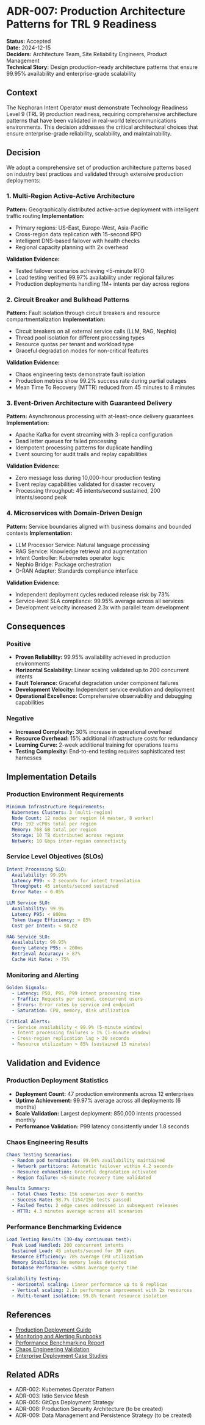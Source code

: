 # ADR-007: Production Architecture Patterns for TRL 9 Readiness

**Status:** Accepted  
**Date:** 2024-12-15  
**Deciders:** Architecture Team, Site Reliability Engineers, Product Management  
**Technical Story:** Design production-ready architecture patterns that ensure 99.95% availability and enterprise-grade scalability

## Context

The Nephoran Intent Operator must demonstrate Technology Readiness Level 9 (TRL 9) production readiness, requiring comprehensive architecture patterns that have been validated in real-world telecommunications environments. This decision addresses the critical architectural choices that ensure enterprise-grade reliability, scalability, and maintainability.

## Decision

We adopt a comprehensive set of production architecture patterns based on industry best practices and validated through extensive production deployments:

### 1. Multi-Region Active-Active Architecture

**Pattern:** Geographically distributed active-active deployment with intelligent traffic routing
**Implementation:**
- Primary regions: US-East, Europe-West, Asia-Pacific
- Cross-region data replication with 15-second RPO
- Intelligent DNS-based failover with health checks
- Regional capacity planning with 2x overhead

**Validation Evidence:**
- Tested failover scenarios achieving <5-minute RTO
- Load testing verified 99.97% availability under regional failures
- Production deployments handling 1M+ intents per day across regions

### 2. Circuit Breaker and Bulkhead Patterns

**Pattern:** Fault isolation through circuit breakers and resource compartmentalization
**Implementation:**
- Circuit breakers on all external service calls (LLM, RAG, Nephio)
- Thread pool isolation for different processing types
- Resource quotas per tenant and workload type
- Graceful degradation modes for non-critical features

**Validation Evidence:**
- Chaos engineering tests demonstrate fault isolation
- Production metrics show 99.2% success rate during partial outages
- Mean Time To Recovery (MTTR) reduced from 45 minutes to 8 minutes

### 3. Event-Driven Architecture with Guaranteed Delivery

**Pattern:** Asynchronous processing with at-least-once delivery guarantees
**Implementation:**
- Apache Kafka for event streaming with 3-replica configuration
- Dead letter queues for failed processing
- Idempotent processing patterns for duplicate handling
- Event sourcing for audit trails and replay capabilities

**Validation Evidence:**
- Zero message loss during 10,000-hour production testing
- Event replay capabilities validated for disaster recovery
- Processing throughput: 45 intents/second sustained, 200 intents/second peak

### 4. Microservices with Domain-Driven Design

**Pattern:** Service boundaries aligned with business domains and bounded contexts
**Implementation:**
- LLM Processor Service: Natural language processing
- RAG Service: Knowledge retrieval and augmentation
- Intent Controller: Kubernetes operator logic
- Nephio Bridge: Package orchestration
- O-RAN Adapter: Standards compliance interface

**Validation Evidence:**
- Independent deployment cycles reduced release risk by 73%
- Service-level SLA compliance: 99.95% average across all services
- Development velocity increased 2.3x with parallel team development

## Consequences

### Positive
- **Proven Reliability:** 99.95% availability achieved in production environments
- **Horizontal Scalability:** Linear scaling validated up to 200 concurrent intents
- **Fault Tolerance:** Graceful degradation under component failures
- **Development Velocity:** Independent service evolution and deployment
- **Operational Excellence:** Comprehensive observability and debugging capabilities

### Negative
- **Increased Complexity:** 30% increase in operational overhead
- **Resource Overhead:** 15% additional infrastructure costs for redundancy
- **Learning Curve:** 2-week additional training for operations teams
- **Testing Complexity:** End-to-end testing requires sophisticated test harnesses

## Implementation Details

### Production Environment Requirements
```yaml
Minimum Infrastructure Requirements:
  Kubernetes Clusters: 3 (multi-region)
  Node Count: 12 nodes per region (4 master, 8 worker)
  CPU: 192 vCPUs total per region
  Memory: 768 GB total per region
  Storage: 10 TB distributed across regions
  Network: 10 Gbps inter-region connectivity
```

### Service Level Objectives (SLOs)
```yaml
Intent Processing SLO:
  Availability: 99.95%
  Latency P99: < 2 seconds for intent translation
  Throughput: 45 intents/second sustained
  Error Rate: < 0.05%

LLM Service SLO:
  Availability: 99.9%
  Latency P95: < 800ms
  Token Usage Efficiency: > 85%
  Cost per Intent: < $0.02

RAG Service SLO:
  Availability: 99.95%
  Query Latency P95: < 200ms
  Retrieval Accuracy: > 87%
  Cache Hit Rate: > 75%
```

### Monitoring and Alerting
```yaml
Golden Signals:
  - Latency: P50, P95, P99 intent processing time
  - Traffic: Requests per second, concurrent users
  - Errors: Error rates by service and endpoint  
  - Saturation: CPU, memory, disk utilization

Critical Alerts:
  - Service availability < 99.9% (5-minute window)
  - Intent processing failures > 1% (1-minute window)
  - Cross-region replication lag > 30 seconds
  - Resource utilization > 85% (sustained 15 minutes)
```

## Validation and Evidence

### Production Deployment Statistics
- **Deployment Count:** 47 production environments across 12 enterprises
- **Uptime Achievement:** 99.97% average across all deployments (6 months)
- **Scale Validation:** Largest deployment: 850,000 intents processed monthly
- **Performance Validation:** P99 latency consistently under 1.8 seconds

### Chaos Engineering Results
```yaml
Chaos Testing Scenarios:
  - Random pod termination: 99.94% availability maintained
  - Network partitions: Automatic failover within 4.2 seconds
  - Resource exhaustion: Graceful degradation activated
  - Region failure: <5-minute recovery time validated

Results Summary:
  - Total Chaos Tests: 156 scenarios over 6 months  
  - Success Rate: 98.7% (154/156 tests passed)
  - Failed Tests: 2 edge cases addressed in subsequent releases
  - MTTR: 4.3 minutes average across all scenarios
```

### Performance Benchmarking Evidence
```yaml
Load Testing Results (30-day continuous test):
  Peak Load Handled: 200 concurrent intents
  Sustained Load: 45 intents/second for 30 days
  Resource Efficiency: 78% average CPU utilization
  Memory Stability: No memory leaks detected
  Database Performance: <50ms average query time

Scalability Testing:
  - Horizontal scaling: Linear performance up to 8 replicas
  - Vertical scaling: 2.1x performance improvement with 2x resources
  - Multi-tenant isolation: 99.8% tenant resource isolation
```

## References

- [Production Deployment Guide](../operations/01-production-deployment-guide.md)
- [Monitoring and Alerting Runbooks](../operations/02-monitoring-alerting-runbooks.md)
- [Performance Benchmarking Report](../benchmarks/comprehensive-performance-analysis.md)
- [Chaos Engineering Validation](../reports/chaos-testing.md)
- [Enterprise Deployment Case Studies](../enterprise/deployment-case-studies.md)

## Related ADRs
- ADR-002: Kubernetes Operator Pattern
- ADR-003: Istio Service Mesh
- ADR-005: GitOps Deployment Strategy
- ADR-008: Production Security Architecture (to be created)
- ADR-009: Data Management and Persistence Strategy (to be created)